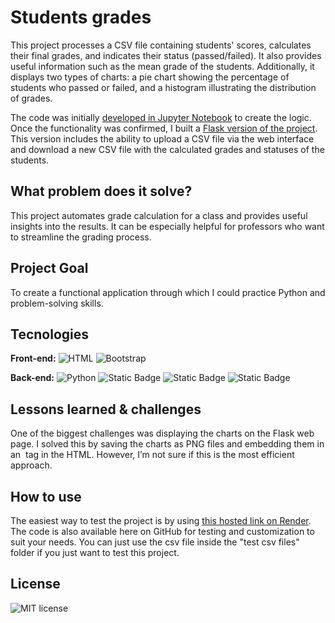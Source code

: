# Students grades
This project processes a CSV file containing students' scores, calculates their final grades, and indicates their status (passed/failed). It also provides useful information such as the mean grade of the students. Additionally, it displays two types of charts: a pie chart showing the percentage of students who passed or failed, and a histogram illustrating the distribution of grades.

The code was initially [developed in Jupyter Notebook](https://github.com/joaoeduardogomes/students_grades/tree/main/jupyter) to create the logic. Once the functionality was confirmed, I built a [Flask version of the project](https://github.com/joaoeduardogomes/students_grades/tree/main/flask). This version includes the ability to upload a CSV file via the web interface and download a new CSV file with the calculated grades and statuses of the students.

## What problem does it solve?
This project automates grade calculation for a class and provides useful insights into the results. It can be especially helpful for professors who want to streamline the grading process.

## Project Goal
To create a functional application through which I could practice Python and problem-solving skills.

## Tecnologies

**Front-end:** ![HTML](https://img.shields.io/badge/HTML-%20?style=for-the-badge&color=orange) ![Bootstrap](https://img.shields.io/badge/BOOTSTRAP-%20?style=for-the-badge&logo=bootstrap&logoColor=white&color=%236F2CF4)

**Back-end:** ![Python](https://img.shields.io/badge/PYTHON-%20?style=for-the-badge&logo=python&logoColor=white&color=%23356F9F) ![Static Badge](https://img.shields.io/badge/pandas-%231B2154?style=for-the-badge&logo=pandas) ![Static Badge](https://img.shields.io/badge/matplotlib-%231C557C?style=for-the-badge&logo=matplotlib) ![Static Badge](https://img.shields.io/badge/flask-%232A2123?style=for-the-badge&logo=flask)

## Lessons learned & challenges
One of the biggest challenges was displaying the charts on the Flask web page. I solved this by saving the charts as PNG files and embedding them in an <img> tag in the HTML. However, I’m not sure if this is the most efficient approach.

## How to use
The easiest way to test the project is by using [this hosted link on Render](https://students-grades-1imn.onrender.com/). The code is also available here on GitHub for testing and customization to suit your needs.
You can just use the csv file inside the "test csv files" folder if you just want to test this project.

## **License**

![MIT license](https://img.shields.io/badge/License-MIT-%20?link=https%3A%2F%2Fchoosealicense.com%2Flicenses%2Fmit%2F)
